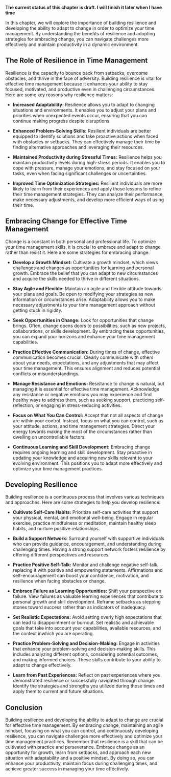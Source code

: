 **The current status of this chapter is draft. I will finish it later when I have time**

In this chapter, we will explore the importance of building resilience and developing the ability to adapt to change in order to optimize your time management. By understanding the benefits of resilience and adopting strategies for embracing change, you can navigate challenges more effectively and maintain productivity in a dynamic environment.

The Role of Resilience in Time Management
-----------------------------------------

Resilience is the capacity to bounce back from setbacks, overcome obstacles, and thrive in the face of adversity. Building resilience is vital for effective time management because it enhances your ability to stay focused, motivated, and productive even in challenging circumstances. Here are some key reasons why resilience matters:

* **Increased Adaptability:** Resilience allows you to adapt to changing situations and environments. It enables you to adjust your plans and priorities when unexpected events occur, ensuring that you can continue making progress despite disruptions.

* **Enhanced Problem-Solving Skills:** Resilient individuals are better equipped to identify solutions and take proactive actions when faced with obstacles or setbacks. They can effectively manage their time by finding alternative approaches and leveraging their resources.

* **Maintained Productivity during Stressful Times:** Resilience helps you maintain productivity levels during high-stress periods. It enables you to cope with pressure, manage your emotions, and stay focused on your tasks, even when facing significant challenges or uncertainties.

* **Improved Time Optimization Strategies:** Resilient individuals are more likely to learn from their experiences and apply those lessons to refine their time management strategies. They can analyze their performance, make necessary adjustments, and develop more efficient ways of using their time.

Embracing Change for Effective Time Management
----------------------------------------------

Change is a constant in both personal and professional life. To optimize your time management skills, it is crucial to embrace and adapt to change rather than resist it. Here are some strategies for embracing change:

* **Develop a Growth Mindset:** Cultivate a growth mindset, which views challenges and changes as opportunities for learning and personal growth. Embrace the belief that you can adapt to new circumstances and acquire the skills needed to thrive in different situations.

* **Stay Agile and Flexible:** Maintain an agile and flexible attitude towards your plans and goals. Be open to modifying your strategies as new information or circumstances arise. Adaptability allows you to make necessary adjustments to your time management approach without getting stuck in rigidity.

* **Seek Opportunities in Change:** Look for opportunities that change brings. Often, change opens doors to possibilities, such as new projects, collaborations, or skills development. By embracing these opportunities, you can expand your horizons and enhance your time management capabilities.

* **Practice Effective Communication:** During times of change, effective communication becomes crucial. Clearly communicate with others about your needs, expectations, and any adjustments that may affect your time management. This ensures alignment and reduces potential conflicts or misunderstandings.

* **Manage Resistance and Emotions:** Resistance to change is natural, but managing it is essential for effective time management. Acknowledge any resistance or negative emotions you may experience and find healthy ways to address them, such as seeking support, practicing self-reflection, or engaging in stress-reducing activities.

* **Focus on What You Can Control:** Accept that not all aspects of change are within your control. Instead, focus on what you can control, such as your attitude, actions, and time management strategies. Direct your energy towards making the most of the circumstances rather than dwelling on uncontrollable factors.

* **Continuous Learning and Skill Development:** Embracing change requires ongoing learning and skill development. Stay proactive in updating your knowledge and acquiring new skills relevant to your evolving environment. This positions you to adapt more effectively and optimize your time management practices.

Developing Resilience
---------------------

Building resilience is a continuous process that involves various techniques and approaches. Here are some strategies to help you develop resilience:

* **Cultivate Self-Care Habits:** Prioritize self-care activities that support your physical, mental, and emotional well-being. Engage in regular exercise, practice mindfulness or meditation, maintain healthy sleep habits, and nurture positive relationships.

* **Build a Support Network:** Surround yourself with supportive individuals who can provide guidance, encouragement, and understanding during challenging times. Having a strong support network fosters resilience by offering different perspectives and resources.

* **Practice Positive Self-Talk:** Monitor and challenge negative self-talk, replacing it with positive and empowering statements. Affirmations and self-encouragement can boost your confidence, motivation, and resilience when facing obstacles or change.

* **Embrace Failure as Learning Opportunities:** Shift your perspective on failure. View failures as valuable learning experiences that contribute to personal growth and skill development. Reframe setbacks as stepping stones toward success rather than as indicators of inadequacy.

* **Set Realistic Expectations:** Avoid setting overly high expectations that can lead to disappointment or burnout. Set realistic and achievable goals that take into account your capabilities, available resources, and the context inwhich you are operating.

* **Practice Problem-Solving and Decision-Making:** Engage in activities that enhance your problem-solving and decision-making skills. This includes analyzing different options, considering potential outcomes, and making informed choices. These skills contribute to your ability to adapt to change effectively.

* **Learn from Past Experiences:** Reflect on past experiences where you demonstrated resilience or successfully navigated through change. Identify the strategies and strengths you utilized during those times and apply them to current and future situations.

Conclusion
----------

Building resilience and developing the ability to adapt to change are crucial for effective time management. By embracing change, maintaining an agile mindset, focusing on what you can control, and continuously developing resilience, you can navigate challenges more effectively and optimize your time management practices. Remember that resilience is a skill that can be cultivated with practice and perseverance. Embrace change as an opportunity for growth, learn from setbacks, and approach each new situation with adaptability and a positive mindset. By doing so, you can enhance your productivity, maintain focus during challenging times, and achieve greater success in managing your time effectively.
